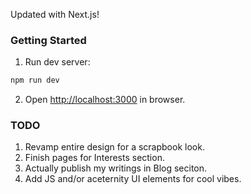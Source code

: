 Updated with Next.js! 
### Getting Started

1. Run dev server:

```bash
npm run dev
```

2. Open [http://localhost:3000](http://localhost:3000) in browser.

### TODO
1. Revamp entire design for a scrapbook look.
2. Finish pages for Interests section.
3. Actually publish my writings in Blog seciton.
4. Add JS and/or aceternity UI elements for cool vibes.
